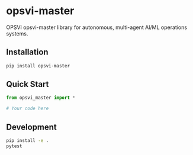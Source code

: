 # opsvi-master

OPSVI opsvi-master library for autonomous, multi-agent AI/ML operations systems.

## Installation

```bash
pip install opsvi-master
```

## Quick Start

```python
from opsvi_master import *

# Your code here
```

## Development

```bash
pip install -e .
pytest
```
